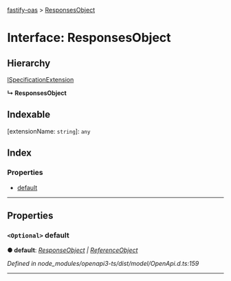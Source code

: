 [fastify-oas](../README.md) > [ResponsesObject](../interfaces/responsesobject.md)

# Interface: ResponsesObject

## Hierarchy

 [ISpecificationExtension](ispecificationextension.md)

**↳ ResponsesObject**

## Indexable

\[extensionName: `string`\]:&nbsp;`any`
## Index

### Properties

* [default](responsesobject.md#default)

---

## Properties

<a id="default"></a>

### `<Optional>` default

**● default**: *[ResponseObject](responseobject.md) \| [ReferenceObject](referenceobject.md)*

*Defined in node_modules/openapi3-ts/dist/model/OpenApi.d.ts:159*

___

